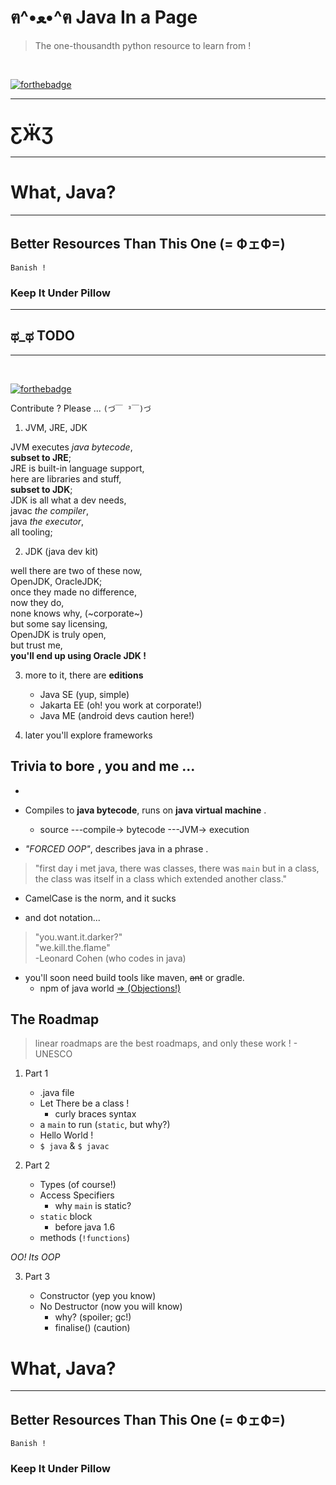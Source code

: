# ฅ^•ﻌ•^ฅ Java In a Page

> The one-thousandth python resource to learn from !  

<br>

[![forthebadge](https://forthebadge.com/images/badges/built-with-swag.svg)](https://forthebadge.com)  

---

# ƸӜƷ

---

# What, Java?

---

## Better Resources Than This One (= ФェФ=)

`Banish !`



### Keep It Under Pillow

---

## ಥ_ಥ TODO

---

<br>

[![forthebadge](https://forthebadge.com/images/badges/cc-0.svg)](https://forthebadge.com)  

Contribute ? Please ... `(づ￣ ³￣)づ`












1. JVM, JRE, JDK

JVM executes _java bytecode_,  
**subset to JRE**;  
JRE is built-in language support,  
here are libraries and stuff,  
**subset to JDK**;  
JDK is all what a dev needs,  
javac _the compiler_,  
java _the executor_,  
all tooling;


2. JDK (java dev kit)  

well there are two of these now,  
OpenJDK, OracleJDK;  
once they made no difference,  
now they do,  
none knows why, (~corporate~)  
but some say licensing,  
OpenJDK is truly open,  
but trust me,  
**you'll end up using Oracle JDK !**  

3. more to it, there are **editions**

    - Java SE (yup, simple)
    - Jakarta EE (oh! you work at corporate!)
    - Java ME (android devs caution here!)

4. later you'll explore frameworks

  

## Trivia to bore , you and me ...

-  

- Compiles to **java bytecode**, runs on **java virtual machine** .
    - source ---compile-> bytecode ---JVM-> execution 

- _"FORCED OOP"_, describes java in a phrase .

> "first day i met java, there was classes, there was `main` but in a class, the class was itself in a class which extended another class."

- CamelCase is the norm, and it sucks

- and dot notation...

> "you.want.it.darker?"  
"we.kill.the.flame"  
-Leonard Cohen (who codes in java)
 
- you'll soon need build tools like maven, ~~ant~~ or gradle.
    - npm of java world [=> (Objections!)](https://stackoverflow.com/questions/38388824/is-maven-similar-to-npm)






## The Roadmap

> linear roadmaps are the best roadmaps, and only these work ! - UNESCO

1. Part 1

    - .java file
    - Let There be a class !
        - curly braces syntax
    - a `main` to run (`static`, but why?)
    - Hello World !
    - `$ java` & `$ javac` 

2. Part 2

    - Types (of course!)
    - Access Specifiers
        - why `main` is static?
    - `static` block
        - before java 1.6
    - methods (`!functions`)

*OO! Its OOP*

3. Part 3

    - Constructor (yep you know)
    - No Destructor (now you will know)
        - why? (spoiler; gc!)
        - finalise() (caution)
    
    






















# What, Java?

---

## Better Resources Than This One (= ФェФ=)

`Banish !`



### Keep It Under Pillow

